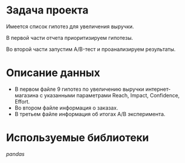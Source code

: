 # Задача проекта

Имеется список гипотез для увеличения выручки.

В первой части отчета приоритизируем гипотезы.

Во второй части запустим A/B-тест и проанализируем результаты.

# Описание данных

- В первом файле 9 гипотез по увеличению выручки интернет-магазина с указанными параметрами Reach, Impact, Confidence, Effort.
- Во втором файле информация о заказах. 
- В третьем файле информация об итогах  А/B эксперимента. 

# Используемые библиотеки

*pandas* 